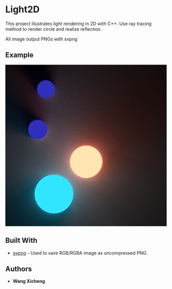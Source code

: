 # Light2D

This project illustrates light rendering in 2D with C++. Use ray tracing method to render circle and realize reflection.

All image output PNGs with svpng

## Example

![](basic.png)

## Built With

* [svpng](https://github.com/miloyip/svpng) - Used to save RGB/RGBA image as uncompressed PNG.

## Authors

* **Wang Xicheng**
